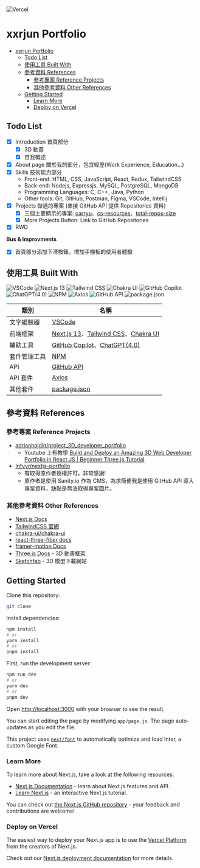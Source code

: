 ![Vercel](https://vercelbadge.vercel.app/api/xxrjun/xxrjun.github.io?style=flat-square)

# xxrjun Portfolio

- [xxrjun Portfolio](#xxrjun-portfolio)
  - [Todo List](#todo-list)
  - [使用工具 Built With](#使用工具-built-with)
  - [參考資料 References](#參考資料-references)
    - [參考專案 Reference Projects](#參考專案-reference-projects)
    - [其他參考資料 Other References](#其他參考資料-other-references)
  - [Getting Started](#getting-started)
    - [Learn More](#learn-more)
    - [Deploy on Vercel](#deploy-on-vercel)

## Todo List

- [x] Introduction 首頁部分
  - [x] 3D 動畫
  - [x] 自我概述
- [x] About page 關於我的部分，包含經歷(Work Experience, Education...)
- [x] Skills 技術能力部分
  - Front-end: HTML, CSS, JavaScript, React, Redux, TailwindCSS
  - Back-end: Nodejs, Expressjs, MySQL, PostgreSQL, MongoDB
  - Programming Languages: C, C++, Java, Python
  - Other tools: Git, GitHub, Postman, Figma, VSCode, Intellij
- [x] Projects 做過的專案 (串接 GitHub API 提供 Repositories 資料)
  - [x] 三個主要顯示的專案: [carryu](https://github.com/CARRYUU/carryu)、[cs-resources](https://github.com/xxrjun/cs-resources)、[total-repos-size](https://github.com/xxrjun/total-repos-size)
  - [x] More Projects Button: Link to GitHub Repositories
- [x] RWD

**Bus & Improvments**

- [x] 首頁部分添加下滑按鈕，增加手機板的使用者體驗

## 使用工具 Built With

![VSCode](https://img.shields.io/badge/VSCode-0078D4?style=for-the-badge&logo=visual%20studio%20code&logoColor=white) ![Next.js 13](https://img.shields.io/badge/next.js-000000?style=for-the-badge&logo=nextdotjs&logoColor=white) ![Tailwind CSS](https://img.shields.io/badge/tailwindcss-38B2AC?style=for-the-badge&logo=tailwind-css&logoColor=white) ![Chakra UI](https://img.shields.io/badge/Chakra%20UI-319795?style=for-the-badge&logo=chakra-ui&logoColor=white) ![GitHub Copilot](https://img.shields.io/badge/GitHub%20Copilot-000000?style=for-the-badge&logo=github&logoColor=white) ![ChatGPT(4.0)](<https://img.shields.io/badge/ChatGPT(4.0)-000000?style=for-the-badge&logo=openai&logoColor=white>) ![NPM](https://img.shields.io/badge/npm-CB3837?style=for-the-badge&logo=npm&logoColor=white) ![Axios](https://img.shields.io/badge/axios-5A2D9C?style=for-the-badge&logo=axios&logoColor=white) ![GitHub API](https://img.shields.io/badge/GitHub%20API-181717?style=for-the-badge&logo=github&logoColor=white) ![package.json](https://img.shields.io/badge/package.json-000000?style=for-the-badge&logo=json&logoColor=white)

| 類別         | 名稱                                                                                                             |
| ------------ | ---------------------------------------------------------------------------------------------------------------- |
| 文字編輯器   | [VSCode](https://code.visualstudio.com/)                                                                         |
| 前端框架     | [Next.js 13](https://nextjs.org/)、[Tailwind CSS](https://tailwindcss.com/)、[Chakra UI](https://chakra-ui.com/) |
| 輔助工具     | [GitHub Copilot](https://github.com/features/copilot)、[ChatGPT(4.0)](https://chat.openai.com/)                  |
| 套件管理工具 | [NPM](https://www.npmjs.com/)                                                                                    |
| API          | [GitHub API](https://docs.github.com/en/rest)                                                                    |
| API 套件     | [Axios](https://axios-http.com/docs/intro)                                                                       |
| 其他套件     | [package.json](./package.json)                                                                                   |

## 參考資料 References

### 參考專案 Reference Projects

- [adrianhajdin/project_3D_developer_portfolio](https://github.com/adrianhajdin/project_3D_developer_portfolio)
  - Youtube 上有教學 [Build and Deploy an Amazing 3D Web Developer Portfolio in React JS | Beginner Three.js Tutorial](https://youtu.be/0fYi8SGA20k)
- [Infvyr/nextjs-portfolio](https://github.com/Infvyr/nextjs-portfolio)
  - 有取得原作者授權許可，非常感謝!
  - 原作者是使用 Sanity.io 作為 CMS，為求簡便我是使用 GitHub API 導入專案資料，缺點是無法取得專案圖片。

### 其他參考資料 Other References

- [Next.js Docs](https://nextjs.org/docs)
- [TailwindCSS 官網](https://tailwindcss.com/)
- [chakra-ui/chakra-ui](https://github.com/chakra-ui/chakra-ui)
- [react-three-fiber docs](https://docs.pmnd.rs/react-three-fiber/getting-started/introduction)
- [framer-motion Docs](https://www.framer.com/motion/)
- [Three.js Docs](https://threejs.org/docs/index.html#manual/en/introduction/Creating-a-scene) - 3D 動畫框架
- [Sketchfab](https://sketchfab.com/) - 3D 模型下載網站

## Getting Started

Clone this repository:

```bash
git clone
```

Install dependencies:

```bash
npm install
# or
yarn install
# or
pnpm install
```

First, run the development server:

```bash
npm run dev
# or
yarn dev
# or
pnpm dev
```

Open [http://localhost:3000](http://localhost:3000) with your browser to see the result.

You can start editing the page by modifying `app/page.js`. The page auto-updates as you edit the file.

This project uses [`next/font`](https://nextjs.org/docs/basic-features/font-optimization) to automatically optimize and load Inter, a custom Google Font.

### Learn More

To learn more about Next.js, take a look at the following resources:

- [Next.js Documentation](https://nextjs.org/docs) - learn about Next.js features and API.
- [Learn Next.js](https://nextjs.org/learn) - an interactive Next.js tutorial.

You can check out [the Next.js GitHub repository](https://github.com/vercel/next.js/) - your feedback and contributions are welcome!

### Deploy on Vercel

The easiest way to deploy your Next.js app is to use the [Vercel Platform](https://vercel.com/new?utm_medium=default-template&filter=next.js&utm_source=create-next-app&utm_campaign=create-next-app-readme) from the creators of Next.js.

Check out our [Next.js deployment documentation](https://nextjs.org/docs/deployment) for more details.
